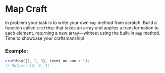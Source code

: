 # Map Craft

In problem your task is to write your own `map` method from scratch. Build a function called `craftMap` that takes an array and applies a transformation to each element, returning a new array—without using the built-in `map` method. Time to showcase your craftsmanship!

### Example:

```js
craftMap([1, 2, 3], (num) => num + 1);
// Output: [2, 3, 4]
```
